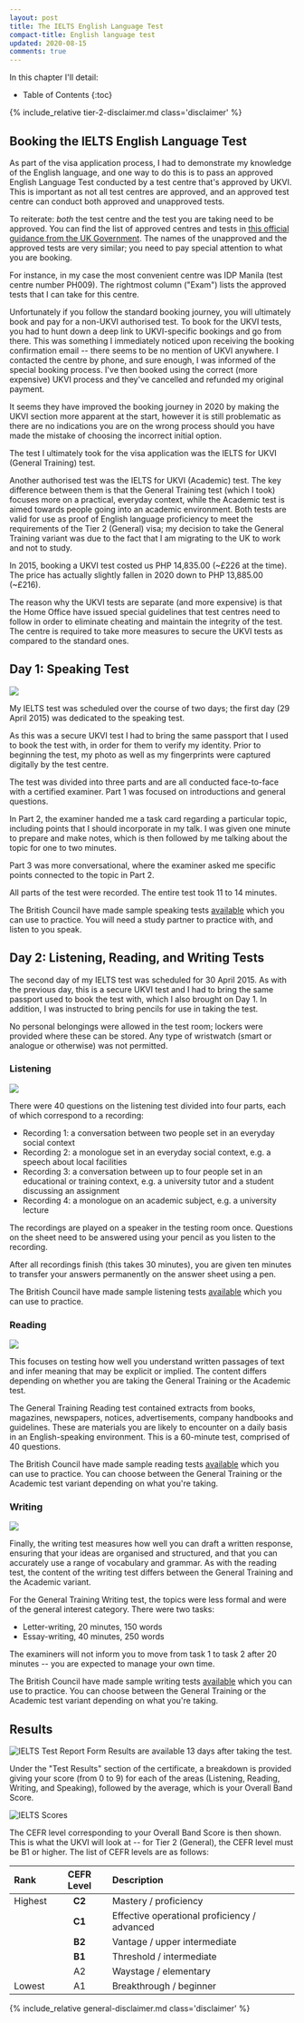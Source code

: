 ```yaml
---
layout: post
title: The IELTS English Language Test
compact-title: English language test
updated: 2020-08-15
comments: true
---
```


In this chapter I'll detail:

* Table of Contents
{:toc}

{% include_relative tier-2-disclaimer.md class='disclaimer' %}

## Booking the IELTS English Language Test
As part of the visa application process, I had to demonstrate my knowledge of the English language, and one way to do this is to pass an approved English Language Test conducted by a test centre that's approved by UKVI. This is important as not all test centres are approved, and an approved test centre can conduct both approved and unapproved tests.

To reiterate: *both* the test centre and the test you are taking need to be approved. You can find the list of approved centres and tests in [this official guidance from the UK Government](https://www.gov.uk/government/publications/guidance-on-applying-for-uk-visa-approved-english-language-tests). The names of the unapproved and the approved tests are very similar; you need to pay special attention to what you are booking.

For instance, in my case the most convenient centre was IDP Manila (test centre number PH009). The rightmost column ("Exam") lists the approved tests that I can take for this centre.

Unfortunately if you follow the standard booking journey, you will ultimately book and pay for a non-UKVI authorised test. To book for the UKVI tests, you had to hunt down a deep link to UKVI-specific bookings and go from there. This was something I immediately noticed upon receiving the booking confirmation email -- there seems to be no mention of UKVI anywhere. I contacted the centre by phone, and sure enough, I was informed of the special booking process. I've then booked using the correct (more expensive) UKVI process and they've cancelled and refunded my original payment.

It seems they have improved the booking journey in 2020 by making the UKVI section more apparent at the start, however it is still problematic as there are no indications you are on the wrong process should you have made the mistake of choosing the incorrect initial option.

The test I ultimately took for the visa application was the IELTS for UKVI (General Training) test.

Another authorised test was the IELTS for UKVI (Academic) test. The key difference between them is that the General Training test (which I took) focuses more on a practical, everyday context, while the Academic test is aimed towards people going into an academic environment. Both tests are valid for use as proof of English language proficiency to meet the requirements of the Tier 2 (General) visa; my decision to take the General Training variant was due to the fact that I am migrating to the UK to work and not to study.

In 2015, booking a UKVI test costed us PHP 14,835.00 (~£226 at the time). The price has actually slightly fallen in 2020 down to PHP 13,885.00 (~£216).

The reason why the UKVI tests are separate (and more expensive) is that the Home Office have issued special guidelines that test centres need to follow in order to eliminate cheating and maintain the integrity of the test. The centre is required to take more measures to secure the UKVI tests as compared to the standard ones.

## Day 1: Speaking Test
![](/assets/ielts-speaking-test.jpg)

My IELTS test was scheduled over the course of two days; the first day (29 April 2015) was dedicated to the speaking test.

As this was a secure UKVI test I had to bring the same passport that I used to book the test with, in order for them to verify my identity. Prior to beginning the test, my photo as well as my fingerprints were captured digitally by the test centre.

The test was divided into three parts and are all conducted face-to-face with a certified examiner. Part 1 was focused on introductions and general questions.

In Part 2, the examiner handed me a task card regarding a particular topic, including points that I should incorporate in my talk. I was given one minute to prepare and make notes, which is then followed by me talking about the topic for one to two minutes.

Part 3 was more conversational, where the examiner asked me specific points connected to the topic in Part 2.

All parts of the test were recorded. The entire test took 11 to 14 minutes.

The British Council have made sample speaking tests [available](https://takeielts.britishcouncil.org/take-ielts/prepare/free-ielts-practice-tests/speaking) which you can use to practice. You will need a study partner to practice with, and listen to you speak.

## Day 2: Listening, Reading, and Writing Tests
The second day of my IELTS test was scheduled for 30 April 2015. As with the previous day, this is a secure UKVI test and I had to bring the same passport used to book the test with, which I also brought on Day 1. In addition, I was instructed to bring pencils for use in taking the test.

No personal belongings were allowed in the test room; lockers were provided where these can be stored. Any type of wristwatch (smart or analogue or otherwise) was not permitted.

### Listening
![](/assets/ielts-listening-test.jpg)

There were 40 questions on the listening test divided into four parts, each of which correspond to a recording:

* Recording 1: a conversation between two people set in an everyday social context
* Recording 2: a monologue set in an everyday social context, e.g. a speech about local facilities
* Recording 3: a conversation between up to four people set in an educational or training context, e.g. a university tutor and a student discussing an assignment
* Recording 4: a monologue on an academic subject, e.g. a university lecture

The recordings are played on a speaker in the testing room once. Questions on the sheet need to be answered using your pencil as you listen to the recording.

After all recordings finish (this takes 30 minutes), you are given ten minutes to transfer your answers permanently on the answer sheet using a pen.

The British Council have made sample listening tests [available](https://takeielts.britishcouncil.org/take-ielts/prepare/free-ielts-practice-tests/listening) which you can use to practice.

### Reading
![](/assets/ielts-reading-test.jpg)

This focuses on testing how well you understand written passages of text and infer meaning that may be explicit or implied. The content differs depending on whether you are taking the General Training or the Academic test. 

The General Training Reading test contained extracts from books, magazines, newspapers, notices, advertisements, company handbooks and guidelines. These are materials you are likely to encounter on a daily basis in an English-speaking environment. This is a 60-minute test, comprised of 40 questions.

The British Council have made sample reading tests [available](https://takeielts.britishcouncil.org/take-ielts/prepare/free-ielts-practice-tests/reading) which you can use to practice. You can choose between the General Training or the Academic test variant depending on what you're taking.

### Writing
![](/assets/ielts-writing-test.jpg)

Finally, the writing test measures how well you can draft a written response, ensuring that your ideas are organised and structured, and that you can accurately use a range of vocabulary and grammar. As with the reading test, the content of the writing test differs between the General Training and the Academic variant.

For the General Training Writing test, the topics were less formal and were of the general interest category. There were two tasks:

* Letter-writing, 20 minutes, 150 words
* Essay-writing, 40 minutes, 250 words

The examiners will not inform you to move from task 1 to task 2 after 20 minutes -- you are expected to manage your own time.

The British Council have made sample writing tests [available](https://takeielts.britishcouncil.org/take-ielts/prepare/free-ielts-practice-tests/writing) which you can use to practice. You can choose between the General Training or the Academic test variant depending on what you're taking.

## Results
![IELTS Test Report Form](/assets/ielts-certificate.jpg)
Results are available 13 days after taking the test. 

Under the "Test Results" section of the certificate, a breakdown is provided giving your score (from 0 to 9) for each of the areas (Listening, Reading, Writing, and Speaking), followed by the average, which is your Overall Band Score.

![IELTS Scores](/assets/ielts-certificate-scores.jpg)

The CEFR level corresponding to your Overall Band Score is then shown. This is what the UKVI will look at -- for Tier 2 (General), the CEFR level must be B1 or higher. The list of CEFR levels are as follows:

| Rank    | CEFR Level | Description                                  |
|:--------|:----------:|:---------------------------------------------|
| Highest |   **C2**   | Mastery / proficiency                        |
|         |   **C1**   | Effective operational proficiency / advanced |
|         |   **B2**   | Vantage / upper intermediate                 |
|         |   **B1**   | Threshold / intermediate                     |
|         |     A2     | Waystage / elementary                        |
| Lowest  |     A1     | Breakthrough / beginner                      |

{% include_relative general-disclaimer.md class='disclaimer' %}